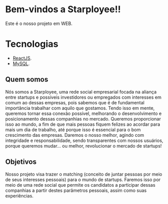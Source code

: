 # **Bem-vindos a Starployee!!** 

Este é o nosso projeto em WEB.

# Tecnologias

- [ReactJS](https://reactjs.org/docs/getting-started.html).
- [MySQL](https://dev.mysql.com/doc/).

## Quem somos

Nós somos a Starployee, uma rede social empresarial focada na aliança entre startups e possíveis investidores ou empregados com interesses em comum ao dessas empresas, pois sabemos que é de fundamental importância trabalhar com aquilo que gostamos. Tendo isso em mente, queremos tornar essa conexão possível, melhorando o desenvolvimento e posicionamento dessas companhias no mercado. Queremos proporcionar isso ao mundo, a fim de que mais pessoas fiquem felizes ao acordar para mais um dia de trabalho, até porque isso é essencial para o bom crescimento das empresas. Daremos o nosso melhor, agindo com integridade e responsabilidade, sendo transparentes com nossos usuários, porque queremos mudar... ou melhor, revolucionar o mercado de startups!

## Objetivos

Nosso projeto visa trazer o matching (conceito de juntar pessoas por meio de seus interesses pessoais) para o mundo de startups. Faremos isso por meio de uma rede social que permite os candidatos a participar dessas companhias a partir destes parâmetros pessoais, assim como suas experiências.
